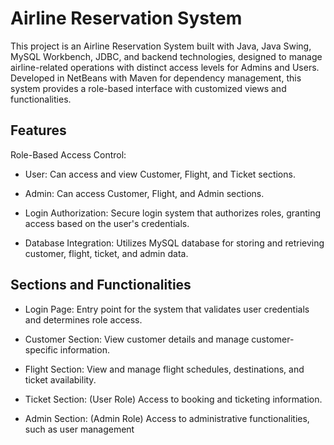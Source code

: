 # Airline Reservation System
This project is an Airline Reservation System built with Java, Java Swing, MySQL Workbench, JDBC, and backend technologies, designed to manage airline-related operations with distinct access levels for Admins and Users. Developed in NetBeans with Maven for dependency management, this system provides a role-based interface with customized views and functionalities.

## Features
Role-Based Access Control:
* User: Can access and view Customer, Flight, and Ticket sections.
* Admin: Can access Customer, Flight, and Admin sections.

* Login Authorization: Secure login system that authorizes roles, granting access based on the user's credentials.

* Database Integration: Utilizes MySQL database for storing and retrieving customer, flight, ticket, and admin data.

## Sections and Functionalities
* Login Page: Entry point for the system that validates user credentials and determines role access.

* Customer Section: View customer details and manage customer-specific information.

* Flight Section: View and manage flight schedules, destinations, and ticket availability.

* Ticket Section: (User Role) Access to booking and ticketing information.

* Admin Section: (Admin Role) Access to administrative functionalities, such as user management
